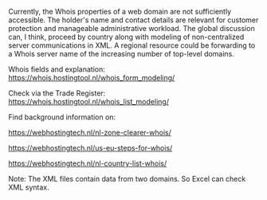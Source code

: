 Currently, the Whois properties of a web domain are not sufficiently accessible. The holder's name and contact details are relevant for customer protection and manageable administrative workload. The global discussion can, I think, proceed by country along with modeling of non-centralized server communications in XML. A regional resource could be forwarding to a Whois server name of the increasing number of top-level domains.

Whois fields and explanation: https://whois.hostingtool.nl/whois_form_modeling/

Check via the Trade Register: https://whois.hostingtool.nl/whois_list_modeling/

Find background information on:

https://webhostingtech.nl/nl-zone-clearer-whois/

https://webhostingtech.nl/us-eu-steps-for-whois/

https://webhostingtech.nl/nl-country-list-whois/

Note: The XML files contain data from two domains. So Excel can check XML syntax.
